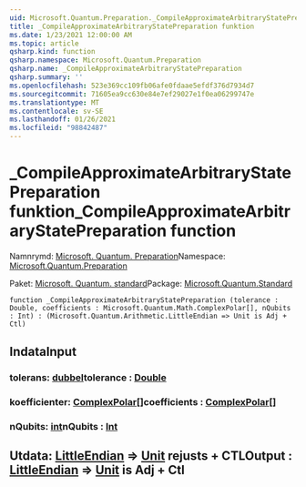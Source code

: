 ```yaml
---
uid: Microsoft.Quantum.Preparation._CompileApproximateArbitraryStatePreparation
title: _CompileApproximateArbitraryStatePreparation funktion
ms.date: 1/23/2021 12:00:00 AM
ms.topic: article
qsharp.kind: function
qsharp.namespace: Microsoft.Quantum.Preparation
qsharp.name: _CompileApproximateArbitraryStatePreparation
qsharp.summary: ''
ms.openlocfilehash: 523e369cc109fb06afe0fdaae5efdf376d7934d7
ms.sourcegitcommit: 71605ea9cc630e84e7ef29027e1f0ea06299747e
ms.translationtype: MT
ms.contentlocale: sv-SE
ms.lasthandoff: 01/26/2021
ms.locfileid: "98842487"
---
```

# <a name="_compileapproximatearbitrarystatepreparation-function"></a><span data-ttu-id="12b01-102">_CompileApproximateArbitraryStatePreparation funktion</span><span class="sxs-lookup"><span data-stu-id="12b01-102">_CompileApproximateArbitraryStatePreparation function</span></span>

<span data-ttu-id="12b01-103">Namnrymd: [Microsoft. Quantum. Preparation](xref:Microsoft.Quantum.Preparation)</span><span class="sxs-lookup"><span data-stu-id="12b01-103">Namespace: [Microsoft.Quantum.Preparation](xref:Microsoft.Quantum.Preparation)</span></span>

<span data-ttu-id="12b01-104">Paket: [Microsoft. Quantum. standard](https://nuget.org/packages/Microsoft.Quantum.Standard)</span><span class="sxs-lookup"><span data-stu-id="12b01-104">Package: [Microsoft.Quantum.Standard](https://nuget.org/packages/Microsoft.Quantum.Standard)</span></span>




```qsharp
function _CompileApproximateArbitraryStatePreparation (tolerance : Double, coefficients : Microsoft.Quantum.Math.ComplexPolar[], nQubits : Int) : (Microsoft.Quantum.Arithmetic.LittleEndian => Unit is Adj + Ctl)
```


## <a name="input"></a><span data-ttu-id="12b01-105">Indata</span><span class="sxs-lookup"><span data-stu-id="12b01-105">Input</span></span>

### <a name="tolerance--double"></a><span data-ttu-id="12b01-106">tolerans: [dubbel](xref:microsoft.quantum.lang-ref.double)</span><span class="sxs-lookup"><span data-stu-id="12b01-106">tolerance : [Double](xref:microsoft.quantum.lang-ref.double)</span></span>




### <a name="coefficients--complexpolar"></a><span data-ttu-id="12b01-107">koefficienter: [ComplexPolar](xref:Microsoft.Quantum.Math.ComplexPolar)[]</span><span class="sxs-lookup"><span data-stu-id="12b01-107">coefficients : [ComplexPolar](xref:Microsoft.Quantum.Math.ComplexPolar)[]</span></span>




### <a name="nqubits--int"></a><span data-ttu-id="12b01-108">nQubits: [int](xref:microsoft.quantum.lang-ref.int)</span><span class="sxs-lookup"><span data-stu-id="12b01-108">nQubits : [Int](xref:microsoft.quantum.lang-ref.int)</span></span>





## <a name="output--littleendian--unit--is-adj--ctl"></a><span data-ttu-id="12b01-109">Utdata: [LittleEndian](xref:Microsoft.Quantum.Arithmetic.LittleEndian) => [Unit](xref:microsoft.quantum.lang-ref.unit)  rejusts + CTL</span><span class="sxs-lookup"><span data-stu-id="12b01-109">Output : [LittleEndian](xref:Microsoft.Quantum.Arithmetic.LittleEndian) => [Unit](xref:microsoft.quantum.lang-ref.unit)  is Adj + Ctl</span></span>

